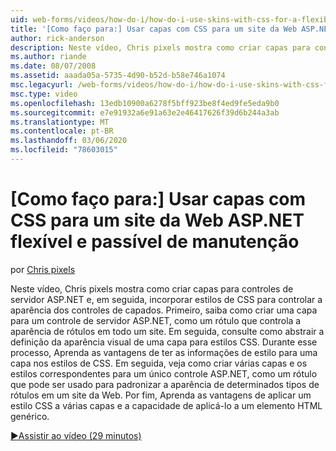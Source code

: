```yaml
---
uid: web-forms/videos/how-do-i/how-do-i-use-skins-with-css-for-a-flexible-and-maintainable-aspnet-web-site
title: '[Como faço para:] Usar capas com CSS para um site da Web ASP.NET flexível e passível de manutenção | Microsoft Docs'
author: rick-anderson
description: Neste vídeo, Chris pixels mostra como criar capas para controles de servidor ASP.NET e, em seguida, incorporar estilos de CSS para controlar a aparência do contr de capado...
ms.author: riande
ms.date: 08/07/2008
ms.assetid: aaada05a-5735-4d90-b52d-b58e746a1074
msc.legacyurl: /web-forms/videos/how-do-i/how-do-i-use-skins-with-css-for-a-flexible-and-maintainable-aspnet-web-site
msc.type: video
ms.openlocfilehash: 13edb10900a6278f5bff923be8f4ed9fe5eda9b0
ms.sourcegitcommit: e7e91932a6e91a63e2e46417626f39d6b244a3ab
ms.translationtype: MT
ms.contentlocale: pt-BR
ms.lasthandoff: 03/06/2020
ms.locfileid: "78603015"
---
```

# <a name="how-do-i-use-skins-with-css-for-a-flexible-and-maintainable-aspnet-web-site"></a>[Como faço para:] Usar capas com CSS para um site da Web ASP.NET flexível e passível de manutenção

por [Chris pixels](https://twitter.com/chrispels)

Neste vídeo, Chris pixels mostra como criar capas para controles de servidor ASP.NET e, em seguida, incorporar estilos de CSS para controlar a aparência dos controles de capados. Primeiro, saiba como criar uma capa para um controle de servidor ASP.NET, como um rótulo que controla a aparência de rótulos em todo um site. Em seguida, consulte como abstrair a definição da aparência visual de uma capa para estilos CSS. Durante esse processo, Aprenda as vantagens de ter as informações de estilo para uma capa nos estilos de CSS. Em seguida, veja como criar várias capas e os estilos correspondentes para um único controle ASP.NET, como um rótulo que pode ser usado para padronizar a aparência de determinados tipos de rótulos em um site da Web. Por fim, Aprenda as vantagens de aplicar um estilo CSS a várias capas e a capacidade de aplicá-lo a um elemento HTML genérico.

[&#9654;Assistir ao vídeo (29 minutos)](https://channel9.msdn.com/Blogs/ASP-NET-Site-Videos/how-do-i-use-skins-with-css-for-a-flexible-and-maintainable-aspnet-web-site)
